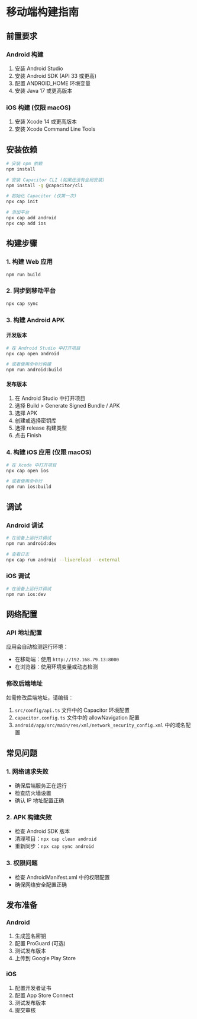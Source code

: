 # 移动端构建指南

## 前置要求

### Android 构建
1. 安装 Android Studio
2. 安装 Android SDK (API 33 或更高)
3. 配置 ANDROID_HOME 环境变量
4. 安装 Java 17 或更高版本

### iOS 构建 (仅限 macOS)
1. 安装 Xcode 14 或更高版本
2. 安装 Xcode Command Line Tools

## 安装依赖

```bash
# 安装 npm 依赖
npm install

# 安装 Capacitor CLI (如果还没有全局安装)
npm install -g @capacitor/cli

# 初始化 Capacitor (仅第一次)
npx cap init

# 添加平台
npx cap add android
npx cap add ios
```

## 构建步骤

### 1. 构建 Web 应用
```bash
npm run build
```

### 2. 同步到移动平台
```bash
npx cap sync
```

### 3. 构建 Android APK

#### 开发版本
```bash
# 在 Android Studio 中打开项目
npx cap open android

# 或者使用命令行构建
npm run android:build
```

#### 发布版本
1. 在 Android Studio 中打开项目
2. 选择 Build > Generate Signed Bundle / APK
3. 选择 APK
4. 创建或选择密钥库
5. 选择 release 构建类型
6. 点击 Finish

### 4. 构建 iOS 应用 (仅限 macOS)
```bash
# 在 Xcode 中打开项目
npx cap open ios

# 或者使用命令行
npm run ios:build
```

## 调试

### Android 调试
```bash
# 在设备上运行并调试
npm run android:dev

# 查看日志
npx cap run android --livereload --external
```

### iOS 调试
```bash
# 在设备上运行并调试
npm run ios:dev
```

## 网络配置

### API 地址配置
应用会自动检测运行环境：
- 在移动端：使用 `http://192.168.79.13:8000`
- 在浏览器：使用环境变量或动态检测

### 修改后端地址
如需修改后端地址，请编辑：
1. `src/config/api.ts` 文件中的 Capacitor 环境配置
2. `capacitor.config.ts` 文件中的 allowNavigation 配置
3. `android/app/src/main/res/xml/network_security_config.xml` 中的域名配置

## 常见问题

### 1. 网络请求失败
- 确保后端服务正在运行
- 检查防火墙设置
- 确认 IP 地址配置正确

### 2. APK 构建失败
- 检查 Android SDK 版本
- 清理项目：`npx cap clean android`
- 重新同步：`npx cap sync android`

### 3. 权限问题
- 检查 AndroidManifest.xml 中的权限配置
- 确保网络安全配置正确

## 发布准备

### Android
1. 生成签名密钥
2. 配置 ProGuard (可选)
3. 测试发布版本
4. 上传到 Google Play Store

### iOS
1. 配置开发者证书
2. 配置 App Store Connect
3. 测试发布版本
4. 提交审核
